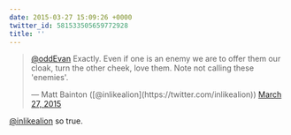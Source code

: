 ```yaml
---
date: 2015-03-27 15:09:26 +0000
twitter_id: 581533505659772928
title: ''
---
```


<blockquote class="twitter-tweet"><p lang="en" dir="ltr"><a href="https://twitter.com/oddEvan?ref_src=twsrc%5Etfw">@oddEvan</a> Exactly. Even if one is an enemy we are to offer them our cloak, turn the other cheek, love them. Note not calling these &#39;enemies&#39;.</p>&mdash; Matt Bainton ([@inlikealion](https://twitter.com/inlikealion)) <a href="https://twitter.com/inlikealion/status/581533286008143872?ref_src=twsrc%5Etfw">March 27, 2015</a></blockquote>
<script async src="https://platform.twitter.com/widgets.js" charset="utf-8"></script>

[@inlikealion](https://twitter.com/inlikealion) so true.
